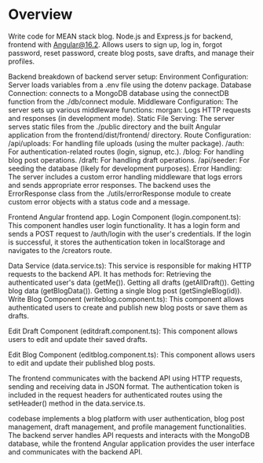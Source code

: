 # Overview

Write code for MEAN stack blog. Node.js and Express.js for backend, frontend with Angular@16.2. Allows users to sign up, log in, forgot password, reset password, create blog posts, save drafts, and manage their profiles.

Backend
breakdown of backend server setup:
Environment Configuration: Server loads variables from a .env file using the dotenv package.
Database Connection: connects to a MongoDB database using the connectDB function from the ./db/connect module.
Middleware Configuration: The server sets up various middleware functions:
morgan: Logs HTTP requests and responses (in development mode).
Static File Serving: The server serves static files from the ./public directory and the built Angular application from the frontend/dist/frontend/ directory.
Route Configuration: 
/api/uploads: For handling file uploads (using the multer package).
/auth: For authentication-related routes (login, signup, etc.).
/blog: For handling blog post operations.
/draft: For handling draft operations.
/api/seeder: For seeding the database (likely for development purposes).
Error Handling: The server includes a custom error handling middleware that logs errors and sends appropriate error responses.
The backend uses the ErrorResponse class from the ./utils/errorResponse module to create custom error objects with a status code and a message.

Frontend
Angular frontend app. 
Login Component (login.component.ts): This component handles user login functionality. It has a login form and sends a POST request to /auth/login with the user's credentials. If the login is successful, it stores the authentication token in localStorage and navigates to the /creators route.

Data Service (data.service.ts): This service is responsible for making HTTP requests to the backend API. It has methods for:
Retrieving the authenticated user's data (getMe()).
Getting all drafts (getAllDraft()).
Getting blog data (getBlogData()).
Getting a single blog post (getSingleBlog(id)).
Write Blog Component (writeblog.component.ts): This component allows authenticated users to create and publish new blog posts or save them as drafts.

Edit Draft Component (editdraft.component.ts): This component allows users to edit and update their saved drafts.

Edit Blog Component (editblog.component.ts): This component allows users to edit and update their published blog posts.

The frontend communicates with the backend API using HTTP requests, sending and receiving data in JSON format. The authentication token is included in the request headers for authenticated routes using the setHeader() method in the data.service.ts.

codebase implements a blog platform with user authentication, blog post management, draft management, and profile management functionalities. The backend server handles API requests and interacts with the MongoDB database, while the frontend Angular application provides the user interface and communicates with the backend API.